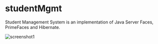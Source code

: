 # studentMgmt
Student Management System is an implementation of Java Server Faces, PrimeFaces and Hibernate.

![screenshot1](https://user-images.githubusercontent.com/30178891/49438945-cda1ee80-f7d0-11e8-95f8-428ac668f15a.png)
